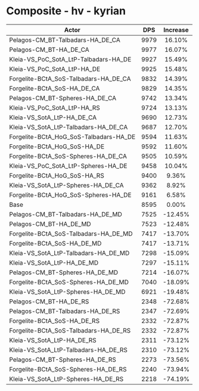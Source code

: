 # Composite - hv - kyrian
| Actor | DPS | Increase |
|---|:---:|:---:|
|Pelagos-CM_BT-Talbadars-HA_DE_CA|9979|16.10%|
|Pelagos-CM_BT-HA_DE_CA|9977|16.07%|
|Kleia-VS_PoC_SotA_LtP-Talbadars-HA_DE|9927|15.49%|
|Kleia-VS_PoC_SotA_LtP-HA_DE|9925|15.48%|
|Forgelite-BCtA_SoS-Talbadars-HA_DE_CA|9832|14.39%|
|Forgelite-BCtA_SoS-HA_DE_CA|9829|14.35%|
|Pelagos-CM_BT-Spheres-HA_DE_CA|9742|13.34%|
|Kleia-VS_PoC_SotA_LtP-HA_RS|9724|13.13%|
|Kleia-VS_SotA_LtP-HA_DE_CA|9690|12.73%|
|Kleia-VS_SotA_LtP-Talbadars-HA_DE_CA|9687|12.70%|
|Forgelite-BCtA_HoG_SoS-Talbadars-HA_DE|9594|11.63%|
|Forgelite-BCtA_HoG_SoS-HA_DE|9592|11.60%|
|Forgelite-BCtA_SoS-Spheres-HA_DE_CA|9505|10.59%|
|Kleia-VS_PoC_SotA_LtP-Spheres-HA_DE|9458|10.04%|
|Forgelite-BCtA_HoG_SoS-HA_RS|9400|9.36%|
|Kleia-VS_SotA_LtP-Spheres-HA_DE_CA|9362|8.92%|
|Forgelite-BCtA_HoG_SoS-Spheres-HA_DE|9161|6.58%|
|Base|8595|0.00%|
|Pelagos-CM_BT-Talbadars-HA_DE_MD|7525|-12.45%|
|Pelagos-CM_BT-HA_DE_MD|7523|-12.48%|
|Forgelite-BCtA_SoS-Talbadars-HA_DE_MD|7417|-13.70%|
|Forgelite-BCtA_SoS-HA_DE_MD|7417|-13.71%|
|Kleia-VS_SotA_LtP-Talbadars-HA_DE_MD|7298|-15.09%|
|Kleia-VS_SotA_LtP-HA_DE_MD|7297|-15.11%|
|Pelagos-CM_BT-Spheres-HA_DE_MD|7214|-16.07%|
|Forgelite-BCtA_SoS-Spheres-HA_DE_MD|7040|-18.09%|
|Kleia-VS_SotA_LtP-Spheres-HA_DE_MD|6921|-19.48%|
|Pelagos-CM_BT-HA_DE_RS|2348|-72.68%|
|Pelagos-CM_BT-Talbadars-HA_DE_RS|2347|-72.69%|
|Forgelite-BCtA_SoS-HA_DE_RS|2332|-72.87%|
|Forgelite-BCtA_SoS-Talbadars-HA_DE_RS|2332|-72.87%|
|Kleia-VS_SotA_LtP-HA_DE_RS|2311|-73.12%|
|Kleia-VS_SotA_LtP-Talbadars-HA_DE_RS|2310|-73.12%|
|Pelagos-CM_BT-Spheres-HA_DE_RS|2273|-73.56%|
|Forgelite-BCtA_SoS-Spheres-HA_DE_RS|2240|-73.94%|
|Kleia-VS_SotA_LtP-Spheres-HA_DE_RS|2218|-74.19%|
